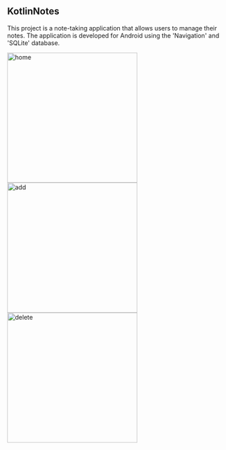 ## KotlinNotes

This project is a note-taking application that allows users to manage their notes. The application is developed for Android using the 'Navigation' and 'SQLite' database.

<td><img src="https://github.com/burakeraslan/KotlinNotes/assets/110386342/435ca5ed-a471-43c9-b300-a29988a1e1fb" alt="home" style="width: 300px;"/></td>
<td><img src="https://github.com/burakeraslan/KotlinNotes/assets/110386342/8af5a2db-e138-480d-9f3e-3a277a0dd619" alt="add" style="width: 300px;"/></td>
<td><img src="https://github.com/burakeraslan/KotlinNotes/assets/110386342/c3668756-6a11-4e90-987d-56e3a8932c72" alt="delete" style="width: 300px;"/></td>
